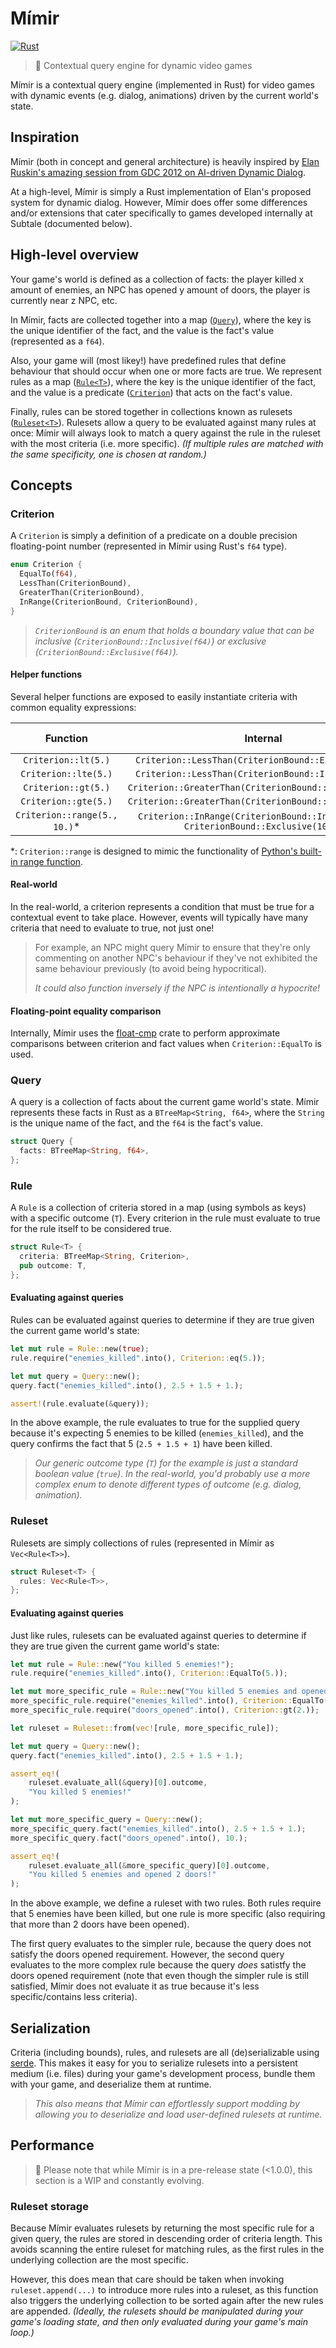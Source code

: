 # Mímir

[![Rust](https://github.com/subtalegames/mimir/actions/workflows/rust.yml/badge.svg)](https://github.com/subtalegames/mimir/actions/workflows/rust.yml)

> 🧠 Contextual query engine for dynamic video games

Mímir is a contextual query engine (implemented in Rust) for video games with dynamic events (e.g. dialog, animations) driven by the current world's state.

## Inspiration

Mímir (both in concept and general architecture) is heavily inspired by [Elan Ruskin's amazing session from GDC 2012 on AI-driven Dynamic Dialog][gdc].

At a high-level, Mímir is simply a Rust implementation of Elan's proposed system for dynamic dialog. However, Mímir does offer some differences and/or extensions that cater specifically to games developed internally at Subtale (documented below).

## High-level overview

Your game's world is defined as a collection of facts: the player killed x amount of enemies, an NPC has opened y amount of doors, the player is currently near z NPC, etc.

In Mímir, facts are collected together into a map ([`Query`](#query)), where the key is the unique identifier of the fact, and the value is the fact's value (represented as a `f64`).

Also, your game will (most likey!) have predefined rules that define behaviour that should occur when one or more facts are true. We represent rules as a map ([`Rule<T>`](#rule)), where the key is the unique identifier of the fact, and the value is a predicate ([`Criterion`](#criterion)) that acts on the fact's value.

Finally, rules can be stored together in collections known as rulesets ([`Ruleset<T>`](#ruleset)). Rulesets allow a query to be evaluated against many rules at once: Mímir will always look to match a query against the rule in the ruleset with the most criteria (i.e. more specific). *(If multiple rules are matched with the same specificity, one is chosen at random.)*

## Concepts

### Criterion

A `Criterion` is simply a definition of a predicate on a double precision floating-point number (represented in Mímir using Rust's `f64` type).

```rs
enum Criterion {
  EqualTo(f64),
  LessThan(CriterionBound),
  GreaterThan(CriterionBound),
  InRange(CriterionBound, CriterionBound),
}
```

> *`CriterionBound` is an enum that holds a boundary value that can be inclusive (`CriterionBound::Inclusive(f64)`) or exclusive (`CriterionBound::Exclusive(f64)`).*

#### Helper functions

Several helper functions are exposed to easily instantiate criteria with common equality expressions:

| Function             | Internal     | Equivalent to |
| :------------------: | :----------: | :-----------: |
| `Criterion::lt(5.)`  | `Criterion::LessThan(CriterionBound::Exclusive(5.))` | `x < 5`       |
| `Criterion::lte(5.)` | `Criterion::LessThan(CriterionBound::Inclusive(5.))` | `x ≤ 5`       |
| `Criterion::gt(5.)`  | `Criterion::GreaterThan(CriterionBound::Exclusive(5.))`  | `x > 5`       |
| `Criterion::gte(5.)` | `Criterion::GreaterThan(CriterionBound::Inclusive(5.))`  | `x ≥ 5`       |
| `Criterion::range(5., 10.)`* | `Criterion::InRange(CriterionBound::Inclusive(5.), CriterionBound::Exclusive(10.))` | `5 ≤ x < 10` |

*: `Criterion::range` is designed to mimic the functionality of [Python's built-in range function][py-range].

#### Real-world

In the real-world, a criterion represents a condition that must be true for a contextual event to take place. However, events will typically have many criteria that need to evaluate to true, not just one!

> For example, an NPC might query Mímir to ensure that they're only commenting on another NPC's behaviour if they've not exhibited the same behaviour previously (to avoid being hypocritical).
>
> *It could also function inversely if the NPC is intentionally a hypocrite!*

#### Floating-point equality comparison

Internally, Mímir uses the [float-cmp](https://crates.io/crates/float-cmp) crate to perform approximate comparisons between criterion and fact values when `Criterion::EqualTo` is used.

### Query

A query is a collection of facts about the current game world's state. Mímir represents these facts in Rust as a `BTreeMap<String, f64>`, where the `String` is the unique name of the fact, and the `f64` is the fact's value.

```rs
struct Query {
  facts: BTreeMap<String, f64>,
};
```

### Rule

A `Rule` is a collection of criteria stored in a map (using symbols as keys) with a specific outcome (`T`). Every criterion in the rule must evaluate to true for the rule itself to be considered true.

```rs
struct Rule<T> {
  criteria: BTreeMap<String, Criterion>,
  pub outcome: T,
};
```

#### Evaluating against queries

Rules can be evaluated against queries to determine if they are true given the current game world's state:

```rs
let mut rule = Rule::new(true);
rule.require("enemies_killed".into(), Criterion::eq(5.));

let mut query = Query::new();
query.fact("enemies_killed".into(), 2.5 + 1.5 + 1.);

assert!(rule.evaluate(&query));
```

In the above example, the rule evaluates to true for the supplied query because it's expecting 5 enemies to be killed (`enemies_killed`), and the query confirms the fact that 5 (`2.5 + 1.5 + 1`) have been killed.

> *Our generic outcome type (`T`) for the example is just a standard boolean value (`true`). In the real-world, you'd probably use a more complex enum to denote different types of outcome (e.g. dialog, animation).*

### Ruleset

Rulesets are simply collections of rules (represented in Mímir as `Vec<Rule<T>>`).

```rs
struct Ruleset<T> {
  rules: Vec<Rule<T>>,
};
```

#### Evaluating against queries

Just like rules, rulesets can be evaluated against queries to determine if they are true given the current game world's state:

```rs
let mut rule = Rule::new("You killed 5 enemies!");
rule.require("enemies_killed".into(), Criterion::EqualTo(5.));

let mut more_specific_rule = Rule::new("You killed 5 enemies and opened 2 doors!");
more_specific_rule.require("enemies_killed".into(), Criterion::EqualTo(5.));
more_specific_rule.require("doors_opened".into(), Criterion::gt(2.));

let ruleset = Ruleset::from(vec![rule, more_specific_rule]);

let mut query = Query::new();
query.fact("enemies_killed".into(), 2.5 + 1.5 + 1.);

assert_eq!(
    ruleset.evaluate_all(&query)[0].outcome,
    "You killed 5 enemies!"
);

let mut more_specific_query = Query::new();
more_specific_query.fact("enemies_killed".into(), 2.5 + 1.5 + 1.);
more_specific_query.fact("doors_opened".into(), 10.);

assert_eq!(
    ruleset.evaluate_all(&more_specific_query)[0].outcome,
    "You killed 5 enemies and opened 2 doors!"
);
```

In the above example, we define a ruleset with two rules. Both rules require that 5 enemies have been killed, but one rule is more specific (also requiring that more than 2 doors have been opened).

The first query evaluates to the simpler rule, because the query does not satisfy the doors opened requirement. However, the second query evaluates to the more complex rule because the query *does* satistfy the doors opened requirement (note that even though the simpler rule is still satisfied, Mímir does not evaluate it as true because it's less specific/contains less criteria).

## Serialization

Criteria (including bounds), rules, and rulesets are all (de)serializable using [serde](https://serde.rs/). This makes it easy for you to serialize rulesets into a persistent medium (i.e. files) during your game's development process, bundle them with your game, and deserialize them at runtime.

> *This also means that Mímir can effortlessly support modding by allowing you to deserialize and load user-defined rulesets at runtime.*

## Performance

> 🚧 Please note that while Mímir is in a pre-release state (<1.0.0), this section is a WIP and constantly evolving.

### Ruleset storage

Because Mímir evaluates rulesets by returning the most specific rule for a given query, the rules are stored in descending order of criteria length. This avoids scanning the entire ruleset for matching rules, as the first rules in the underlying collection are the most specific.

However, this does mean that care should be taken when invoking `ruleset.append(...)` to introduce more rules into a ruleset, as this function also triggers the underlying collection to be sorted again after the new rules are appended. *(Ideally, the rulesets should be manipulated during your game's loading state, and then only evaluated during your game's main loop.)*

[gdc]: https://www.youtube.com/watch?v=tAbBID3N64A
[py-range]: https://docs.python.org/3/library/functions.html#func-range

